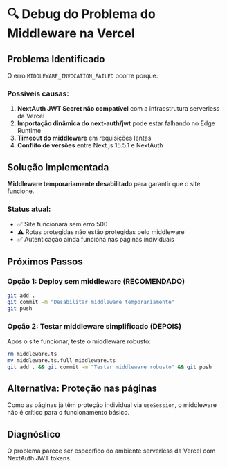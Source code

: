 # 🔍 Debug do Problema do Middleware na Vercel

## Problema Identificado
O erro `MIDDLEWARE_INVOCATION_FAILED` ocorre porque:

### Possíveis causas:
1. **NextAuth JWT Secret não compatível** com a infraestrutura serverless da Vercel
2. **Importação dinâmica do next-auth/jwt** pode estar falhando no Edge Runtime
3. **Timeout do middleware** em requisições lentas
4. **Conflito de versões** entre Next.js 15.5.1 e NextAuth

## Solução Implementada
**Middleware temporariamente desabilitado** para garantir que o site funcione.

### Status atual:
- ✅ Site funcionará sem erro 500
- ⚠️ Rotas protegidas não estão protegidas pelo middleware  
- ✅ Autenticação ainda funciona nas páginas individuais

## Próximos Passos

### Opção 1: Deploy sem middleware (RECOMENDADO)
```bash
git add .
git commit -m "Desabilitar middleware temporariamente"
git push
```

### Opção 2: Testar middleware simplificado (DEPOIS)
Após o site funcionar, teste o middleware robusto:
```bash
rm middleware.ts
mv middleware.ts.full middleware.ts
git add . && git commit -m "Testar middleware robusto" && git push
```

## Alternativa: Proteção nas páginas
Como as páginas já têm proteção individual via `useSession`, o middleware não é crítico para o funcionamento básico.

## Diagnóstico
O problema parece ser específico do ambiente serverless da Vercel com NextAuth JWT tokens.